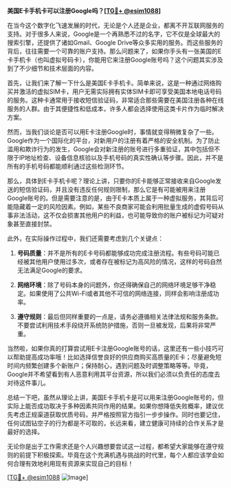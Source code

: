 **美国E卡手机卡可以注册Google吗？[[TG💪+ @esim1088](https://t.me/s/esim1088)]**

在当今这个数字化飞速发展的时代，无论是个人还是企业，都离不开互联网服务的支持。对于很多人来说，Google是一个再熟悉不过的名字，它不仅是全球最大的搜索引擎，还提供了诸如Gmail、Google Drive等众多实用的服务。而这些服务的背后，往往需要一个可靠的账户支持。那么问题来了，如果你手头有一张美国的E卡手机卡（也叫虚拟号码卡），你能用它来注册Google账号吗？这个问题其实涉及到了不少细节和技术层面的内容。

首先，让我们来了解一下什么是美国E卡手机卡。简单来说，这是一种通过网络购买并激活的虚拟SIM卡，用户无需实际拥有实体SIM卡即可享受美国本地电话号码的服务。这种卡通常用于接收短信验证码，非常适合那些需要在美国注册各种在线服务的人群。由于其便捷性和低成本，许多人都会选择使用这类卡片作为临时解决方案。

然而，当我们谈论是否可以用E卡注册Google时，事情就变得稍微复杂了一些。Google作为一个国际化的平台，对新用户的注册有着严格的安全机制。为了防止滥用和欺诈行为的发生，Google会对新注册的账号进行多重验证，其中包括但不限于IP地址检查、设备信息核验以及手机号码的真实性确认等步骤。因此，并不是所有的手机号码都能顺利通过这些检测环节。

那么，具体到E卡手机卡呢？理论上讲，只要你的E卡能够正常接收来自Google发送的短信验证码，并且没有违反任何规则限制，那么它是有可能被用来注册Google账号的。但是需要注意的是，由于E卡本质上属于一种虚拟服务，其背后可能隐藏着一定的风险因素。例如，某些不良商家可能会利用批量生成的虚假号码从事非法活动，这不仅会损害其他用户的利益，也可能导致你的账户被标记为可疑对象甚至直接封禁。

此外，在实际操作过程中，我们还需要考虑到几个关键点：

1. **号码质量**：并不是所有的E卡号码都能够成功完成注册流程。有些号码可能已经被其他用户使用过多次，或者存在被标记为高风险的情况，这样的号码自然无法满足Google的要求。
   
2. **网络环境**：除了号码本身的问题外，你还得确保自己的网络环境足够干净稳定。如果使用了公共Wi-Fi或者其他不可信的网络连接，同样会影响注册成功率。
   
3. **遵守规则**：最后但同样重要的一点是，请务必遵循相关法律法规和服务条款。不要尝试利用技术手段绕开系统防护措施，否则一旦被发现，后果将非常严重。

当然啦，如果你真的打算尝试用E卡注册Google账号的话，这里还有一些小技巧可以帮助提高成功率哦！比如选择信誉良好的供应商购买高质量的E卡；尽量避免短时间内频繁创建多个新账户；保持耐心，遇到问题及时调整策略等等。毕竟，Google并不希望看到有人恶意利用其平台资源，所以我们必须以负责任的态度去对待这件事儿。

总结一下吧，虽然从理论上讲，美国E卡手机卡是可以用来注册Google账号的，但实际上能否成功取决于多种因素共同作用的结果。如果你想降低失败概率，建议优先考虑正规渠道获取优质号码，并严格按照官方指引一步步操作。同时也要记住，任何试图钻空子的行为都是不可取的，长远来看，建立健康可持续的合作关系才是最好的选择。

无论你是出于工作需求还是个人兴趣想要尝试这一过程，都希望大家能够在遵守规则的前提下积极探索。毕竟在这个充满机遇与挑战的时代里，每个人都应该学会如何合理有效地利用现有资源来实现自己的目标！

[[TG💪+ @esim1088](https://t.me/s/esim1088) ![Image](https://i.postimg.cc/4NQfJmqS/Snipaste-2025-05-13-00-14-12.png)]